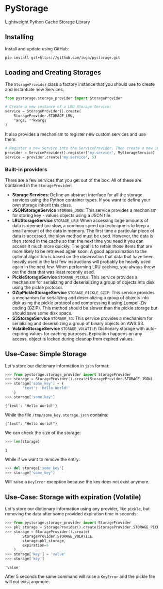 # PyStorage
Lightweight Python Cache Storage Library

## Installing

Install and update using GitHub:

```
pip install git+https://github.com/iuga/pystorage.git
```

## Loading and Creating Storages
The `StorageProvider` class a factory instance that you should use to create and instantiate new Services.

```python
from pystorage.storage_provider import StorageProvider

# Create a new instance of a LRU Storage Service:
service = StorageProvider().create(
    StorageProvider.STORAGE_LRU,
    *args, **kwargs
)
```

It also provides a mechanism to register new custom services and use them:

```python
# Register a new Service into the ServiceProvider. Then create a new instance.
provider = ServiceProvider().register('my.service', MyStorageService)
service = provider.create('my.service', 5)
```

### Built-in providers
There are a few services that you get out of the box. All of these are contained in the `StorageProvider`:
- **Storage Services**: Define an abstract interface for all the storage services using the Python container types. If you want to define your own storage inherit this class.
- **JSONStorageService** `STORAGE_JSON`: This service provides a mechanism for storing key - values objects using a JSON file.
- **LRUStorageService** `STORAGE_LRU`: When accessing large amounts of data is deemed too slow, a common speed up technique is to keep a small amount of the data in memory. The first time a particular piece of data is accessed, the slow method must be used. However, the data is then stored in the cache so that the next time you need it you can access it much more quickly. The goal is to retain those items that are more likely to be retrieved again soon. A good approximation to the optimal algorithm is based on the observation that data that have been heavily used in the last few instructions will probably be heavily used again in the next few. When performing LRU caching, you always throw out the data that was least recently used.
- **PickleStorageService** `STORAGE_PICKLE`: This service provides a mechanism for serializing and deserializing a group of objects into disk using the pickle protocol.
- **GZipPickleStorageService** `STORAGE_PICKLE_GZIP`: This service provides a mechanism for serializing and deserializing a group of objects into disk using the pickle protocol and compressing it using Lempel-Ziv coding (GZIP). This method should be slower than the pickle storage but should save some disk space.
- **S3StorageService** `STORAGE_S3`: This service provides a mechanism for serializing and deserializing a group of binary objects on AWS S3.
- **VolatileStorageService** `STORAGE_VOLATILE`: Dictionary storage with auto-expiring values for caching purposes. Expiration happens on any access, object is locked during cleanup from expired values.

## Use-Case: Simple Storage
Let's store our dictionary information in `json` format:
```python
>>> from pystorage.storage_provider import StorageProvider
>>> storage = StorageProvider().create(StorageProvider.STORAGE_JSON)
>>> storage['some_key'] = {
        'text': 'Hello World!'
    }
>>> storage['some_key']
```
```
{'text': 'Hello World!'}
```
While the file `/tmp/some_key.storage.json` contains:
```
{"text": "Hello World!"}
```
We can check the size of the storage:
```python
>>> len(storage)
```
```
1
```
While if we want to remove the entry:
```python
>>> del storage['some_key']
>>> storage['some_key']
```
Will raise a `KeyError` exception because the key does not exist anymore.

## Use-Case: Storage with expiration (Volatile)
Let's store our dictionary information using any provider, like `pickle`, but removing the data after some provided expiration time in seconds:

```python
>>> from pystorage.storage_provider import StorageProvider
>>> pkl_storage = StorageProvider().create(StorageProvider.STORAGE_PICKLE)
>>> storage = StorageProvider().create(
        StorageProvider.STORAGE_VOLATILE,
        storage=pkl_storage,
        expiration=5
    )
>>> storage['key'] = 'value'
>>> storage['key']
```
```
'value'
```
After 5 seconds the same command will raise a `KeyError` and the pickle file will not exist anymore.
